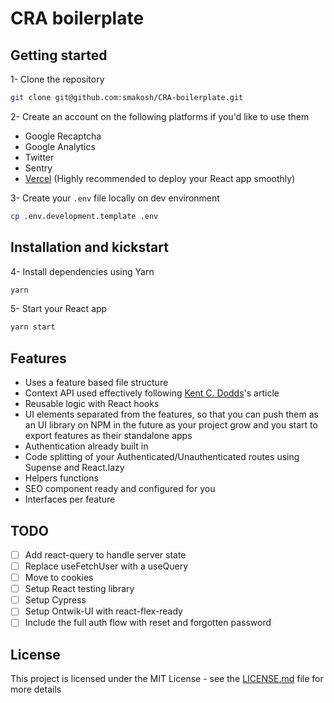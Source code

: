 # CRA boilerplate

## Getting started

1- Clone the repository

```bash
git clone git@github.com:smakosh/CRA-boilerplate.git
```

2- Create an account on the following platforms if you'd like to use them

- Google Recaptcha
- Google Analytics
- Twitter
- Sentry
- [Vercel](https://vercel.com?utm_source=smakosh) (Highly recommended to deploy your React app smoothly)

3- Create your `.env` file locally on dev environment

```bash
cp .env.development.template .env
```

## Installation and kickstart

4- Install dependencies using Yarn

```bash
yarn
```

5- Start your React app

```bash
yarn start
```

## Features

- Uses a feature based file structure
- Context API used effectively following [Kent C. Dodds](https://kentcdodds.com/blog/how-to-use-react-context-effectively/)'s article
- Reusable logic with React hooks
- UI elements separated from the features, so that you can push them as an UI library on NPM in the future as your project grow and you start to export features as their standalone apps
- Authentication already built in
- Code splitting of your Authenticated/Unauthenticated routes using Supense and React.lazy
- Helpers functions
- SEO component ready and configured for you
- Interfaces per feature

## TODO
- [ ] Add react-query to handle server state
- [ ] Replace useFetchUser with a useQuery
- [ ] Move to cookies
- [ ] Setup React testing library
- [ ] Setup Cypress
- [ ] Setup Ontwik-UI with react-flex-ready
- [ ] Include the full auth flow with reset and forgotten password

## License

This project is licensed under the MIT License - see the [LICENSE.md](LICENSE.md) file for more details
